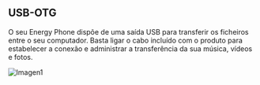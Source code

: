 ## USB-OTG

O seu Energy Phone dispõe de uma saída USB para transferir os ficheiros entre o seu computador. Basta ligar o cabo incluído com o produto para estabelecer a conexão e administrar a transferência da sua música, vídeos e fotos.


![Imagen1](http://static.energysistem.com/images/manuals/39530/53709926100aa.jpg)
